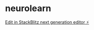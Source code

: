 # neurolearn

[Edit in StackBlitz next generation editor ⚡️](https://stackblitz.com/~/github.com/NETBOT01/neurolearn)